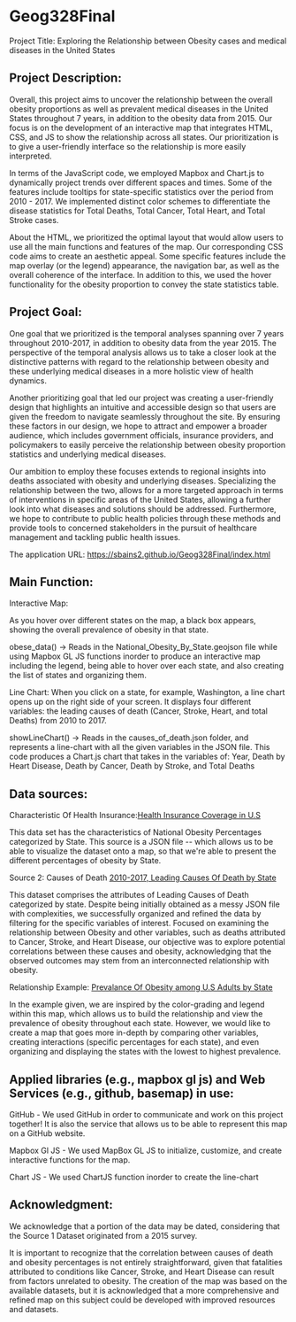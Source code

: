 # Geog328Final

Project Title:
Exploring the Relationship between Obesity cases and medical diseases in the United States

## Project Description:
Overall, this project aims to uncover the relationship between the overall obesity proportions as well as prevalent medical diseases in the United States throughout 7 years, in addition to the obesity data from 2015. Our focus is on the development of an interactive map that integrates HTML, CSS, and JS to show the relationship across all states. Our prioritization is to give a user-friendly interface so the relationship is more easily interpreted. 

In terms of the JavaScript code, we employed Mapbox and Chart.js to dynamically project trends over different spaces and times. Some of the features include tooltips for state-specific statistics over the period from 2010 - 2017. We implemented distinct color schemes to differentiate the disease statistics for Total Deaths, Total Cancer, Total Heart, and Total Stroke cases.

About the HTML, we prioritized the optimal layout that would allow users to use all the main functions and features of the map. Our corresponding CSS code aims to create an aesthetic appeal. Some specific features include the map overlay (or the legend) appearance, the navigation bar, as well as the overall coherence of the interface. In addition to this, we used the hover functionality for the obesity proportion to convey the state statistics table. 



## Project Goal:

One goal that we prioritized is the temporal analyses spanning over 7 years throughout 2010-2017, in addition to obesity data from the year 2015. The perspective of the temporal analysis allows us to take a closer look at the distinctive patterns with regard to the relationship between obesity and these underlying medical diseases in a more holistic view of health dynamics. 

Another prioritizing goal that led our project was creating a user-friendly design that highlights an intuitive and accessible design so that users are given the freedom to navigate seamlessly throughout the site. By ensuring these factors in our design, we hope to attract and empower a broader audience, which includes government officials, insurance providers, and policymakers to easily perceive the relationship between obesity proportion statistics and underlying medical diseases. 

Our ambition to employ these focuses extends to regional insights into deaths associated with obesity and underlying diseases. Specializing the relationship between the two, allows for a more targeted approach in terms of interventions in specific areas of the United States, allowing a further look into what diseases and solutions should be addressed. Furthermore, we hope to contribute to public health policies through these methods and provide tools to concerned stakeholders in the pursuit of healthcare management and tackling public health issues.


The application URL: https://sbains2.github.io/Geog328Final/index.html



## Main Function: 

Interactive Map:

As you hover over different states on the map, a black box appears, showing the overall prevalence of obesity in that state.

obese_data() -> Reads in the National_Obesity_By_State.geojson file while using Mapbox GL JS functions inorder to produce an interactive map including
the legend, being able to hover over each state, and also creating the list of states and organizing them. 

Line Chart:
When you click on a state, for example, Washington, a line chart opens up on the right side of your screen. It displays four different variables: the leading causes of death (Cancer, Stroke, Heart, and total Deaths) from 2010 to 2017.

showLineChart() -> Reads in the causes_of_death.json folder, and represents a line-chart with all the given variables in the JSON file. This code produces a Chart.js 
chart that takes in the variables of: Year, Death by Heart Disease, Death by Cancer, Death by Stroke, and Total Deaths

## Data sources: 
Characteristic Of Health Insurance:[Health Insurance Coverage in U.S](https://data.census.gov/table/ACSST1Y2022.S2701?q=health%20insurance)

This data set has the characteristics of National Obesity Percentages categorized by State. This source is a JSON file -- which allows us to be able to visualize 
the dataset onto a map, so that we're able to present the different percentages of obesity by State. 

Source 2: Causes of Death [2010-2017, Leading Causes Of Death by State](https://catalog.data.gov/dataset/nchs-leading-causes-of-death-united-states)

This dataset comprises the attributes of Leading Causes of Death categorized by state. Despite being initially obtained as a messy JSON file with complexities, we successfully organized and refined the data by filtering for the specific variables of interest. Focused on examining the relationship between Obesity and other variables, such as deaths attributed to Cancer, Stroke, and Heart Disease, our objective was to explore potential correlations between these causes and obesity, acknowledging that the observed outcomes may stem from an interconnected relationship with obesity.

Relationship Example: [Prevalance Of Obesity among U.S Adults by State](https://www.cdc.gov/obesity/data/prevalence-maps.html#overall)

In the example given, we are inspired by the color-grading and legend within this map, which allows us to build the relationship and view the prevalence of obesity throughout each state. However, we would like to create a map that goes more in-depth by comparing other variables, creating interactions (specific percentages for each state), and even organizing and displaying the states with the lowest to highest prevalence.



## Applied libraries (e.g., mapbox gl js) and Web Services (e.g., github, basemap) in use:

GitHub - We used GitHub in order to communicate and work on this project together! It is also the service that allows us to be able to represent
this map on a GitHub website.

Mapbox Gl JS - We used MapBox GL JS to initialize, customize, and create interactive functions for the map. 

Chart JS - We used ChartJS function inorder to create the line-chart


## Acknowledgment:

We acknowledge that a portion of the data may be dated, considering that the Source 1 Dataset originated from a 2015 survey. 

It is important to recognize that the correlation between causes of death and obesity percentages is not entirely straightforward, given that fatalities attributed to conditions like Cancer, Stroke, and Heart Disease can result from factors unrelated to obesity. The creation of the map was based on the available datasets, but it is acknowledged that a more comprehensive and refined map on this subject could be developed with improved resources and datasets.
